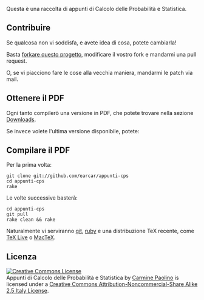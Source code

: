 Questa è una raccolta di appunti di Calcolo delle Probabilità e Statistica.

Contribuire
-----------

Se qualcosa non vi soddisfa, e avete idea di cosa, potete cambiarla!

Basta [forkare questo progetto][fork], modificare il vostro fork e mandarmi una pull request.

O, se vi piacciono fare le cose alla vecchia maniera, mandarmi le patch via mail.

Ottenere il PDF
---------------

Ogni tanto compilerò una versione in PDF, che potete trovare nella sezione [Downloads][].

Se invece volete l'ultima versione disponibile, potete:

Compilare il PDF
----------------

Per la prima volta:

    git clone git://github.com/earcar/appunti-cps
    cd appunti-cps
    rake

Le volte successive basterà:

    cd appunti-cps
    git pull
    rake clean && rake

Naturalmente vi serviranno [git][], [ruby][] e una distribuzione TeX recente, come [TeX Live][] o [MacTeX][].

Licenza
-------

<a rel="license" href="http://creativecommons.org/licenses/by-nc-sa/2.5/it/"><img alt="Creative Commons License" style="border-width:0" src="http://i.creativecommons.org/l/by-nc-sa/2.5/it/88x31.png" /></a><br /><span xmlns:dc="http://purl.org/dc/elements/1.1/" href="http://purl.org/dc/dcmitype/Text" property="dc:title" rel="dc:type">Appunti di Calcolo delle Probabilit&#224; e Statistica</span> by <a xmlns:cc="http://creativecommons.org/ns#" href="http://github.com/earcar/appunti-cps" property="cc:attributionName" rel="cc:attributionURL">Carmine Paolino</a> is licensed under a <a rel="license" href="http://creativecommons.org/licenses/by-nc-sa/2.5/it/">Creative Commons Attribution-Noncommercial-Share Alike 2.5 Italy License</a>.

[Downloads]: http://github.com/earcar/appunti-cps/downloads
[fork]: http://help.github.com/forking/
[TeX Live]: http://www.tug.org/texlive/
[MacTeX]: http://www.tug.org/mactex
[git]: http://help.github.com/git-installation-redirect
[ruby]: http://www.ruby-lang.org/it/